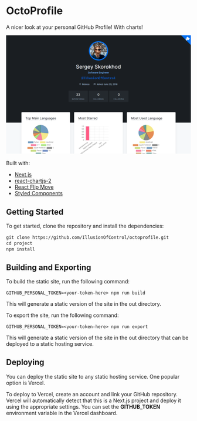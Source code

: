 # OctoProfile

A nicer look at your personal GitHub Profile! With charts!

![demo](https://raw.githubusercontent.com/IllusionOfControl/octoprofile/master/public/og.png)

Built with:

- [Next.js](https://nextjs.org/)
- [react-chartjs-2](https://react-chartjs-2.js.org)
- [React Flip Move](https://github.com/joshwcomeau/react-flip-move)
- [Styled Components](https://www.styled-components.com/)

## Getting Started
To get started, clone the repository and install the dependencies:

```shell
git clone https://github.com/IllusionOfControl/octoprofile.git
cd project
npm install
```

## Building and Exporting
To build the static site, run the following command:

```shell 
GITHUB_PERSONAL_TOKEN=<your-token-here> npm run build
```
This will generate a static version of the site in the out directory.

To export the site, run the following command:

```shell
GITHUB_PERSONAL_TOKEN=<your-token-here> npm run export
```

This will generate a static version of the site in the out directory 
that can be deployed to a static hosting service.

## Deploying
You can deploy the static site to any static hosting service. One popular option is Vercel.

To deploy to Vercel, create an account and link your GitHub repository. 
Vercel will automatically detect that this is a Next.js project and deploy it using the appropriate settings. 
You can set the **GITHUB_TOKEN** environment variable in the Vercel dashboard.
